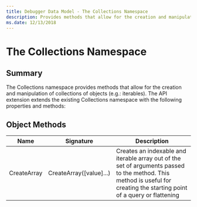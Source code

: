 ```yaml
---
title: Debugger Data Model - The Collections Namespace
description: Provides methods that allow for the creation and manipulation of collections of objects.
ms.date: 12/13/2018
---
```

# The Collections Namespace
## Summary
The Collections namespace provides methods that allow for the creation and manipulation of collections of objects (e.g.: iterables). The API extension extends the existing Collections namespace with the following properties and methods:

## Object Methods
|Name|Signature|Description|
|--- |--- |--- |
|CreateArray|CreateArray([value]...)|Creates an indexable and iterable array out of the set of arguments passed to the method. This method is useful for creating the starting point of a query or flattening|
